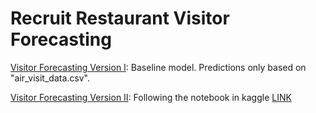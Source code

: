 # Recruit Restaurant Visitor Forecasting

[Visitor Forecasting Version I](https://github.com/dongzhang84/Kaggle/blob/master/Restaurant_Visitor_Forecasting/Visitor_forecasting_v1.ipynb): Baseline model. Predictions only based on "air_visit_data.csv". 

[Visitor Forecasting Version II](https://github.com/dongzhang84/Kaggle/blob/master/Restaurant_Visitor_Forecasting/Visitor_forecasting_v2.ipynb): Following the notebook in kaggle [LINK](https://www.kaggle.com/tunguz/surprise-me-2)
